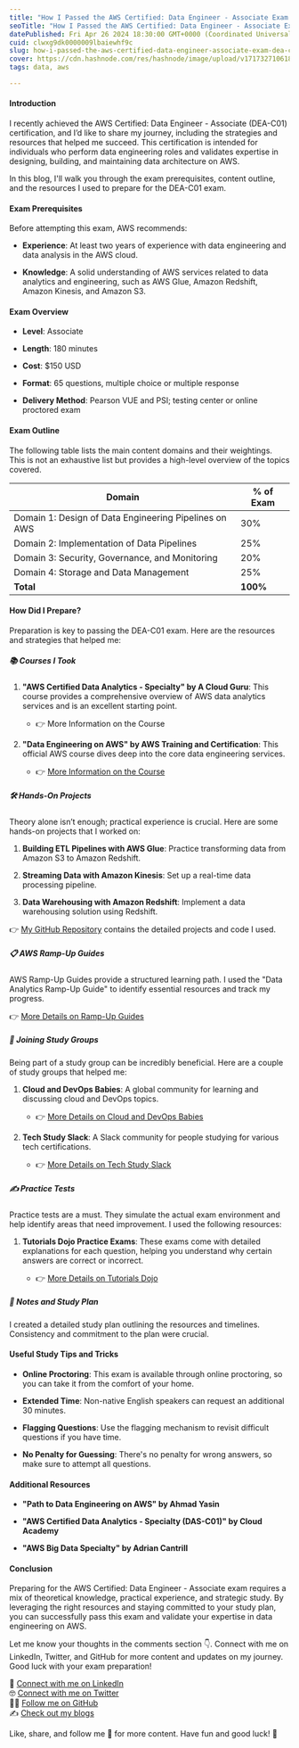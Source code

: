 ```yaml
---
title: "How I Passed the AWS Certified: Data Engineer - Associate Exam (DEA-C01)"
seoTitle: "How I Passed the AWS Certified: Data Engineer - Associate Exam (DEA-C0"
datePublished: Fri Apr 26 2024 18:30:00 GMT+0000 (Coordinated Universal Time)
cuid: clwxg9dk0000009lbaiewhf9c
slug: how-i-passed-the-aws-certified-data-engineer-associate-exam-dea-c01
cover: https://cdn.hashnode.com/res/hashnode/image/upload/v1717327106185/91b270cf-71c7-47a8-ae28-222ca935dcad.png
tags: data, aws

---
```


#### Introduction

I recently achieved the AWS Certified: Data Engineer - Associate (DEA-C01) certification, and I’d like to share my journey, including the strategies and resources that helped me succeed. This certification is intended for individuals who perform data engineering roles and validates expertise in designing, building, and maintaining data architecture on AWS.

In this blog, I'll walk you through the exam prerequisites, content outline, and the resources I used to prepare for the DEA-C01 exam.

#### Exam Prerequisites

Before attempting this exam, AWS recommends:

* **Experience**: At least two years of experience with data engineering and data analysis in the AWS cloud.
    
* **Knowledge**: A solid understanding of AWS services related to data analytics and engineering, such as AWS Glue, Amazon Redshift, Amazon Kinesis, and Amazon S3.
    

#### Exam Overview

* **Level**: Associate
    
* **Length**: 180 minutes
    
* **Cost**: $150 USD
    
* **Format**: 65 questions, multiple choice or multiple response
    
* **Delivery Method**: Pearson VUE and PSI; testing center or online proctored exam
    

#### Exam Outline

The following table lists the main content domains and their weightings. This is not an exhaustive list but provides a high-level overview of the topics covered.

| Domain | % of Exam |
| --- | --- |
| Domain 1: Design of Data Engineering Pipelines on AWS | 30% |
| Domain 2: Implementation of Data Pipelines | 25% |
| Domain 3: Security, Governance, and Monitoring | 20% |
| Domain 4: Storage and Data Management | 25% |
| **Total** | **100%** |

#### How Did I Prepare?

Preparation is key to passing the DEA-C01 exam. Here are the resources and strategies that helped me:

##### 📚 Courses I Took

1. **"AWS Certified Data Analytics - Specialty" by A Cloud Guru**: This course provides a comprehensive overview of AWS data analytics services and is an excellent starting point.
    
    * 👉 More Information on the Course
        
2. **"Data Engineering on AWS" by AWS Training and Certification**: This official AWS course dives deep into the core data engineering services.
    
    * 👉 [More Information on the Course](https://aws.amazon.com/training/course-descriptions/data-engineering/)
        

##### 🛠️ Hands-On Projects

Theory alone isn’t enough; practical experience is crucial. Here are some hands-on projects that I worked on:

1. **Building ETL Pipelines with AWS Glue**: Practice transforming data from Amazon S3 to Amazon Redshift.
    
2. **Streaming Data with Amazon Kinesis**: Set up a real-time data processing pipeline.
    
3. **Data Warehousing with Amazon Redshift**: Implement a data warehousing solution using Redshift.
    

👉 [My GitHub Repository](https://github.com/my-github-repo) contains the detailed projects and code I used.

##### 📋 AWS Ramp-Up Guides

AWS Ramp-Up Guides provide a structured learning path. I used the "Data Analytics Ramp-Up Guide" to identify essential resources and track my progress.

👉 [More Details on Ramp-Up Guides](https://aws.amazon.com/training/ramp-up-guides/)

##### 🤝 Joining Study Groups

Being part of a study group can be incredibly beneficial. Here are a couple of study groups that helped me:

1. **Cloud and DevOps Babies**: A global community for learning and discussing cloud and DevOps topics.
    
    * 👉 [More Details on Cloud and DevOps Babies](https://cloudanddevopsbabies.com)
        
2. **Tech Study Slack**: A Slack community for people studying for various tech certifications.
    
    * 👉 [More Details on Tech Study Slack](https://techstudyslack.com)
        

##### ✍️ Practice Tests

Practice tests are a must. They simulate the actual exam environment and help identify areas that need improvement. I used the following resources:

1. **Tutorials Dojo Practice Exams**: These exams come with detailed explanations for each question, helping you understand why certain answers are correct or incorrect.
    
    * 👉 [More Details on Tutorials Dojo](https://tutorialsdojo.com)
        

##### 📝 Notes and Study Plan

I created a detailed study plan outlining the resources and timelines. Consistency and commitment to the plan were crucial.

#### Useful Study Tips and Tricks

* **Online Proctoring**: This exam is available through online proctoring, so you can take it from the comfort of your home.
    
* **Extended Time**: Non-native English speakers can request an additional 30 minutes.
    
* **Flagging Questions**: Use the flagging mechanism to revisit difficult questions if you have time.
    
* **No Penalty for Guessing**: There's no penalty for wrong answers, so make sure to attempt all questions.
    

#### Additional Resources

* **"Path to Data Engineering on AWS" by Ahmad Yasin**
    
* **"AWS Certified Data Analytics - Specialty (DAS-C01)" by Cloud Academy**
    
* **"AWS Big Data Specialty" by Adrian Cantrill**
    

#### Conclusion

Preparing for the AWS Certified: Data Engineer - Associate exam requires a mix of theoretical knowledge, practical experience, and strategic study. By leveraging the right resources and staying committed to your study plan, you can successfully pass this exam and validate your expertise in data engineering on AWS.

Let me know your thoughts in the comments section 👇. Connect with me on LinkedIn, Twitter, and GitHub for more content and updates on my journey. Good luck with your exam preparation!

👋 [Connect with me on LinkedIn](https://www.linkedin.com)  
🤓 [Connect with me on Twitter](https://twitter.com)  
🐱‍💻 [Follow me on GitHub](https://github.com)  
✍️ [Check out my blogs](https://myblog.com)

Like, share, and follow me 🚀 for more content. Have fun and good luck! 💪